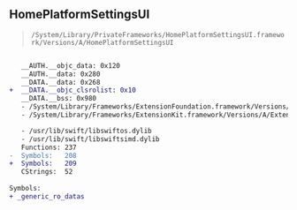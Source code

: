 ## HomePlatformSettingsUI

> `/System/Library/PrivateFrameworks/HomePlatformSettingsUI.framework/Versions/A/HomePlatformSettingsUI`

```diff

   __AUTH.__objc_data: 0x120
   __AUTH.__data: 0x280
   __DATA.__data: 0x268
+  __DATA.__objc_clsrolist: 0x10
   __DATA.__bss: 0x980
   - /System/Library/Frameworks/ExtensionFoundation.framework/Versions/A/ExtensionFoundation
   - /System/Library/Frameworks/ExtensionKit.framework/Versions/A/ExtensionKit

   - /usr/lib/swift/libswiftos.dylib
   - /usr/lib/swift/libswiftsimd.dylib
   Functions: 237
-  Symbols:   208
+  Symbols:   209
   CStrings:  52
 
Symbols:
+ _generic_ro_datas

```
